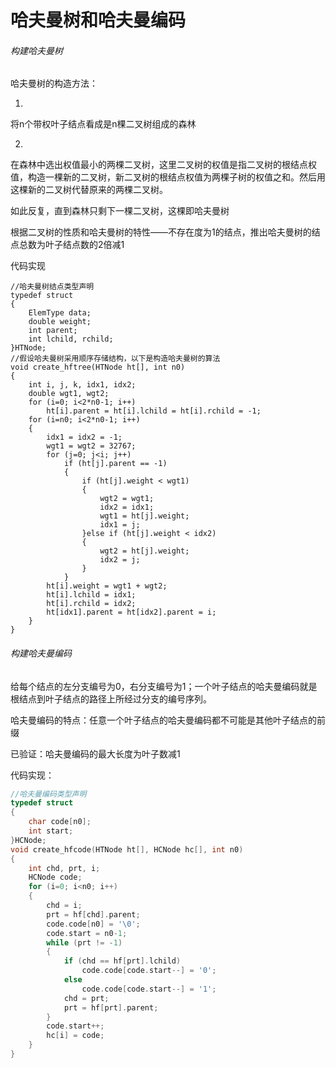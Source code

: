 # 哈夫曼树和哈夫曼编码

###### 构建哈夫曼树

哈夫曼树的构造方法：

1.

将n个带权叶子结点看成是n棵二叉树组成的森林

2.

在森林中选出权值最小的两棵二叉树，这里二叉树的权值是指二叉树的根结点权值，构造一棵新的二叉树，新二叉树的根结点权值为两棵子树的权值之和。然后用这棵新的二叉树代替原来的两棵二叉树。

如此反复，直到森林只剩下一棵二叉树，这棵即哈夫曼树



根据二叉树的性质和哈夫曼树的特性——不存在度为1的结点，推出哈夫曼树的结点总数为叶子结点数的2倍减1



代码实现

```CQL
//哈夫曼树结点类型声明
typedef struct
{
    ElemType data;
    double weight;
    int parent;
    int lchild, rchild;
}HTNode;
//假设哈夫曼树采用顺序存储结构，以下是构造哈夫曼树的算法
void create_hftree(HTNode ht[], int n0)
{
    int i, j, k, idx1, idx2;
    double wgt1, wgt2;
    for (i=0; i<2*n0-1; i++)
        ht[i].parent = ht[i].lchild = ht[i].rchild = -1;
    for (i=n0; i<2*n0-1; i++)
    {
        idx1 = idx2 = -1;
        wgt1 = wgt2 = 32767;
        for (j=0; j<i; j++)
            if (ht[j].parent == -1)
            {
                if (ht[j].weight < wgt1)
                {
                    wgt2 = wgt1;
                    idx2 = idx1;
                    wgt1 = ht[j].weight;
                    idx1 = j;
                }else if (ht[j].weight < idx2)
                {
                    wgt2 = ht[j].weight;
                    idx2 = j;
                }
            }
        ht[i].weight = wgt1 + wgt2;
        ht[i].lchild = idx1;
        ht[i].rchild = idx2;
        ht[idx1].parent = ht[idx2].parent = i;
    }
}
```

###### 构建哈夫曼编码

给每个结点的左分支编号为0，右分支编号为1；一个叶子结点的哈夫曼编码就是根结点到叶子结点的路径上所经过分支的编号序列。

哈夫曼编码的特点：任意一个叶子结点的哈夫曼编码都不可能是其他叶子结点的前缀

已验证：哈夫曼编码的最大长度为叶子数减1

代码实现：

```c
//哈夫曼编码类型声明
typedef struct
{
    char code[n0];
    int start;
}HCNode;
void create_hfcode(HTNode ht[], HCNode hc[], int n0)
{
    int chd, prt, i;
    HCNode code;
    for (i=0; i<n0; i++)
    {
        chd = i;
        prt = hf[chd].parent;
        code.code[n0] = '\0';
        code.start = n0-1;
        while (prt != -1)
        {
            if (chd == hf[prt].lchild)
                code.code[code.start--] = '0';
            else
                code.code[code.start--] = '1';
            chd = prt;
            prt = hf[prt].parent;
        }
        code.start++;
        hc[i] = code;
    }
}
```

